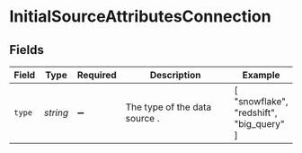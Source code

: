 # InitialSourceAttributesConnection


## Fields

| Field                                    | Type                                     | Required                                 | Description                              | Example                                  |
| ---------------------------------------- | ---------------------------------------- | ---------------------------------------- | ---------------------------------------- | ---------------------------------------- |
| `type`                                   | *string*                                 | :heavy_minus_sign:                       | The type of the data source .            | [<br/>"snowflake",<br/>"redshift",<br/>"big_query"<br/>] |